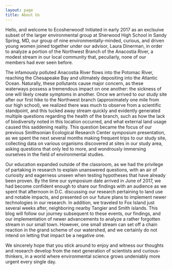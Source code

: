 ```yaml
---
layout: page
title: About Us
---
```


Hello, and welcome to Ecosherwood! Initiated in early 2017 as an exclsuive subset of the larger environmental group at Sherwood High School in Sandy Spring, MD, our group of nine environmentally-minded, curious, and driven young women joined together under our advisor, Laura Dinerman, in order to analyze a portion of the Northwest Branch of the Anacostia River, a modest stream in our local community that, peculiarly, none of our members had ever seen before.

The infamously polluted Anacostia River flows into the Potomac River, reaching the Chesapeake Bay and ultimately depositing into the Atlantic Ocean. Naturally, these pollutants cause major concern, as these waterways possess a tremendous impact on one another: the sickness of one will likely create symptoms in another. Once we arrived to our study site after our first hike to the Northwest branch (approximately one mile from our high school), we realized there was much to observe from a scientific standpoint, and this tucked away stream quickly and evidently generated multiple questions regarding the health of the branch, such as how the lack of biodiversity noted in this location occurred, and what external land usage caused this saddening reality. This question became the focus of our previous Smithsonian Ecological Research Center symposium presentation, as we spent the next several months making frequent trips to our study site, collecting data on various organisms discovered at sites in our study area, asking questions that only led to more, and wondrously immersing ourselves in the field of environmental studies.

Our education expanded outside of the classroom, as we had the privilege of partaking in research to explain unanswered questions, with an air of curiosity and eagerness unseen when testing hypotheses that have already been proven. By the time our symposium date arrived in June of 2017, we had become confident enough to share our findings with an audience as we spent that afternoon in D.C. discussing our research pertaining to land use and notable impacts, and presented on our future plans to implement newer technologies in our research. In addition, we traveled to Fox Island just several weeks after, neighboring nearby Tangier and Smith islands. This blog will follow our journey subsequent to these events, our findings, and our implementation of newer advancements to analyze a rather forgotten stream in our small town. However, one small stream can set off a chain reaction in the grand scheme of our watershed, and we certainly do not intend on letting that impact be a negative one.

We sincerely hope that you stick around to enjoy and witness our thoughts and research develop from the next generation of scientists and curious-thinkers, in a world where environmental science grows undeniably more urgent every single day.
